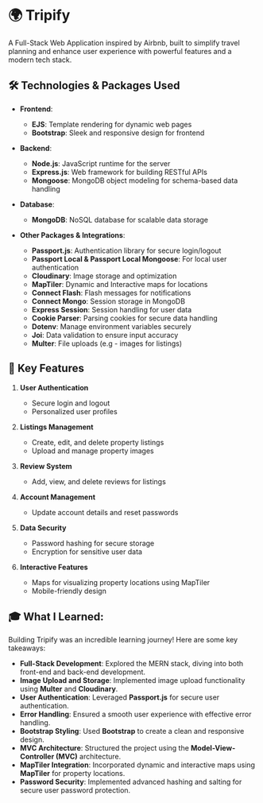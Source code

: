 # 🌍 Tripify

A Full-Stack Web Application inspired by Airbnb, built to simplify travel planning and enhance user experience with powerful features and a modern tech stack.

## 🛠️ Technologies & Packages Used

- **Frontend**:
  - **EJS**: Template rendering for dynamic web pages
  - **Bootstrap**: Sleek and responsive design for frontend

- **Backend**:
  - **Node.js**: JavaScript runtime for the server
  - **Express.js**: Web framework for building RESTful APIs
  - **Mongoose**: MongoDB object modeling for schema-based data handling

- **Database**:
  - **MongoDB**: NoSQL database for scalable data storage

- **Other Packages & Integrations**:
  - **Passport.js**: Authentication library for secure login/logout
  - **Passport Local & Passport Local Mongoose**: For local user authentication
  - **Cloudinary**: Image storage and optimization
  - **MapTiler**: Dynamic and Interactive maps for locations
  - **Connect Flash**: Flash messages for notifications
  - **Connect Mongo**: Session storage in MongoDB
  - **Express Session**: Session handling for user data
  - **Cookie Parser**: Parsing cookies for secure data handling
  - **Dotenv**: Manage environment variables securely
  - **Joi**: Data validation to ensure input accuracy
  - **Multer**: File uploads (e.g - images for listings)

## 🌟 Key Features

1. **User Authentication**
   - Secure login and logout
   - Personalized user profiles

2. **Listings Management**
   - Create, edit, and delete property listings
   - Upload and manage property images

3. **Review System**
   - Add, view, and delete reviews for listings

4. **Account Management**
   - Update account details and reset passwords

5. **Data Security**
   - Password hashing for secure storage
   - Encryption for sensitive user data

6. **Interactive Features**
   - Maps for visualizing property locations using MapTiler
   - Mobile-friendly design

## 🎓 What I Learned:

Building Tripify was an incredible learning journey! Here are some key takeaways:

- **Full-Stack Development**: Explored the MERN stack, diving into both front-end and back-end development.
- **Image Upload and Storage**: Implemented image upload functionality using **Multer** and **Cloudinary**.
- **User Authentication**: Leveraged **Passport.js** for secure user authentication.
- **Error Handling**: Ensured a smooth user experience with effective error handling.
- **Bootstrap Styling**: Used **Bootstrap** to create a clean and responsive design.
- **MVC Architecture**: Structured the project using the **Model-View-Controller (MVC)** architecture.
- **MapTiler Integration**: Incorporated dynamic and interactive maps using **MapTiler** for property locations.
- **Password Security**: Implemented advanced hashing and salting for secure user password protection.

